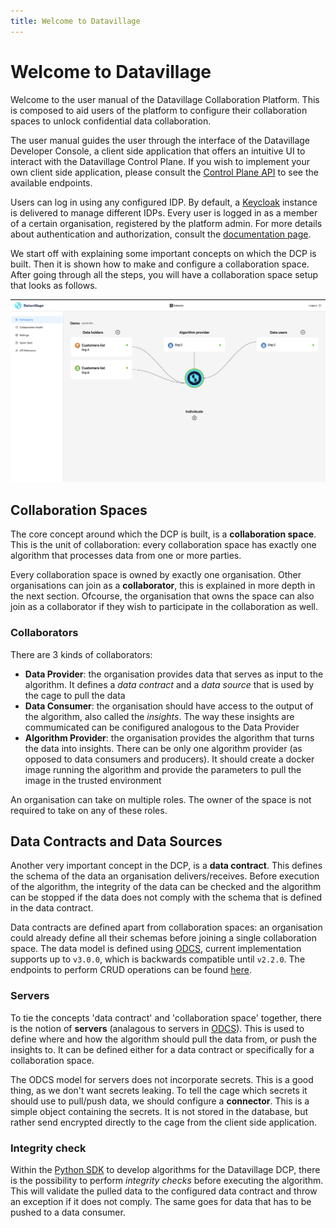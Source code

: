 ```yaml
---
title: Welcome to Datavillage
---
```


# Welcome to Datavillage

Welcome to the user manual of the Datavillage Collaboration Platform. This is composed to aid users of the platform to configure their collaboration spaces to unlock confidential data collaboration.

The user manual guides the user through the interface of the Datavillage Developer Console, a client side application that offers an intuitive UI to interact with the Datavillage Control Plane. If you wish to implement your own client side application, please consult the [Control Plane API](/docs/api/control-plane) to see the available endpoints.

Users can log in using any configured IDP. By default, a [Keycloak](https://www.keycloak.org/) instance is delivered to manage different IDPs. Every user is logged in as a member of a certain organisation, registered by the platform admin. For more details about authentication and authorization, consult the [documentation page](/docs/user-manual/collaboration-space-owner/auth).

We start off with explaining some important concepts on which the DCP is built. Then it is shown how to make and configure a collaboration space. After going through all the steps, you will have a collaboration space setup that looks as follows.

![screenshot of final state of collaboration space in Datavillage Developer Console](img/screenshot-finished-space.png)

## Collaboration Spaces

The core concept around which the DCP is built, is a **collaboration space**. This is the unit of collaboration: every collaboration space has exactly one algorithm that processes data from one or more parties.

Every collaboration space is owned by exactly one organisation. Other organisations can join as a **collaborator**, this is explained in more depth in the next section. Ofcourse, the organisation that owns the space can also join as a collaborator if they wish to participate in the collaboration as well.

### Collaborators

There are 3 kinds of collaborators:

- **Data Provider**: the organisation provides data that serves as input to the algorithm. It defines a _data contract_ and a _data source_ that is used by the cage to pull the data
- **Data Consumer**: the organisation should have access to the output of the algorithm, also called the _insights_. The way these insights are commumicated can be conifigured analogous to the Data Provider
- **Algorithm Provider**: the organisation provides the algorithm that turns the data into insights. There can be only one algorithm provider (as opposed to data consumers and producers). It should create a docker image running the algorithm and provide the parameters to pull the image in the trusted environment

An organisation can take on multiple roles. The owner of the space is not required to take on any of these roles.

## Data Contracts and Data Sources

Another very important concept in the DCP, is a **data contract**. This defines the schema of the data an organisation delivers/receives. Before execution of the algorithm, the integrity of the data can be checked and the algorithm can be stopped if the data does not comply with the schema that is defined in the data contract.

Data contracts are defined apart from collaboration spaces: an organisation could already define all their schemas before joining a single collaboration space.
The data model is defined using [ODCS](https://bitol-io.github.io/open-data-contract-standard/v3.0.0/), current implementation supports up to `v3.0.0`, which is backwards compatible until `v2.2.0`. The endpoints to perform CRUD operations can be found [here](/dv-documentation/docs/api/control-plane/data-contracts).

### Servers

To tie the concepts 'data contract' and 'collaboration space' together, there is the notion of **servers** (analagous to servers in [ODCS](https://bitol-io.github.io/open-data-contract-standard/v3.0.0/#infrastructure-and-servers)).
This is used to define where and how the algorithm should pull the data from, or push the insights to. It can be defined either for a data contract or specifically for a collaboration space.

The ODCS model for servers does not incorporate secrets. This is a good thing, as we don't want secrets leaking. To tell the cage which secrets it should use to pull/push data, we should configure a **connector**. This is a simple object containing the secrets. It is not stored in the database, but rather send encrypted directly to the cage from the client side application.

### Integrity check

Within the [Python SDK](https://pypi.org/project/dv-utils/) to develop algorithms for the Datavillage DCP, there is the possibility to perform _integrity checks_ before executing the algorithm. This will validate the pulled data to the configured data contract and throw an exception if it does not comply. The same goes for data that has to be pushed to a data consumer.